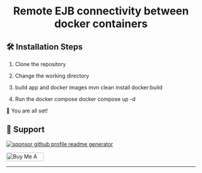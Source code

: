 
<h1 align="center">
  Remote EJB connectivity between docker containers
</h1>

## 🛠️ Installation Steps

1. Clone the repository

2. Change the working directory

3. build app and docker images
      mvn clean install docker:build  


5. Run the docker compose
      docker compose up -d

🌟 You are all set!

## 🙏 Support

<p align="left">
<a href="https://www.paypal.me/vimleshkp/10"><img src="https://ionicabizau.github.io/badges/paypal.svg" alt="sponsor github profile readme generator"/>
</a>
</p>

<p align="left">
  <a href="https://www.buymeacoffee.com/vimlesh4uw" target="_blank"><img src="https://cdn.buymeacoffee.com/buttons/default-orange.png" alt="Buy Me A Coffee" height="23" width="100" style="border-radius:2px" />
</p>

<hr>
